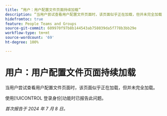 ```yaml
---
title: “用户：用户配置文件页面持续加载”
description: “当用户尝试查看用户配置文件页面时，该页面似乎正在加载，但并未完全加载。”
hidefromtoc: true
feature: People Teams and Groups
source-git-commit: 609970f97b8b144543ab758039da5f778b3bb29e
workflow-type: tm+mt
source-wordcount: '69'
ht-degree: 100%

---
```



# 用户：用户配置文件页面持续加载

当用户尝试查看用户配置文件页面时，该页面似乎正在加载，但并未完全加载。

使用[!UICONTROL 登录身份]功能时已报告此问题。

_首次报告于 2024 年 7 月 8 日。_
